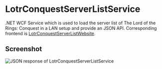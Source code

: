 # LotrConquestServerListService

.NET WCF Service which is used to load the server list of The Lord of the Rings: Conquest in a LAN setup and provide an JSON API.
Corresponding frontend is [LotrConquestServerListWebsite](https://github.com/Teamoh/LotrConquestServerListWebsite).

## Screenshot

![JSON response of LotrConquestServerListService](https://i.imgur.com/shaskcy.png "JSON response of LotrConquestServerListService")
